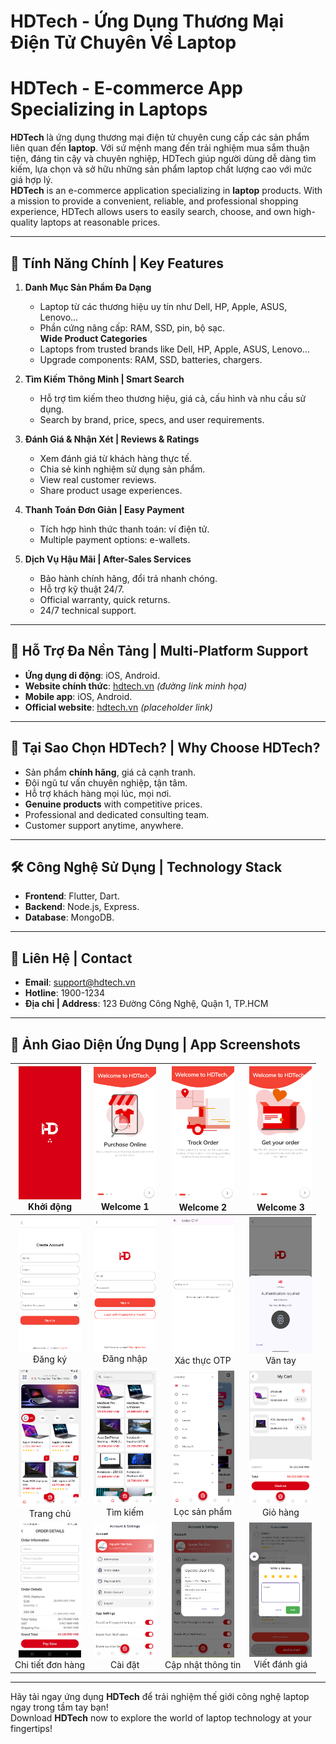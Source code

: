 # HDTech - Ứng Dụng Thương Mại Điện Tử Chuyên Về Laptop

# HDTech - E-commerce App Specializing in Laptops

**HDTech** là ứng dụng thương mại điện tử chuyên cung cấp các sản phẩm liên quan đến **laptop**. Với sứ mệnh mang đến trải nghiệm mua sắm thuận tiện, đáng tin cậy và chuyên nghiệp, HDTech giúp người dùng dễ dàng tìm kiếm, lựa chọn và sở hữu những sản phẩm laptop chất lượng cao với mức giá hợp lý.  
**HDTech** is an e-commerce application specializing in **laptop** products. With a mission to provide a convenient, reliable, and professional shopping experience, HDTech allows users to easily search, choose, and own high-quality laptops at reasonable prices.

---

## 🚀 Tính Năng Chính | Key Features

1. **Danh Mục Sản Phẩm Đa Dạng**

   - Laptop từ các thương hiệu uy tín như Dell, HP, Apple, ASUS, Lenovo...
   - Phần cứng nâng cấp: RAM, SSD, pin, bộ sạc.  
     **Wide Product Categories**
   - Laptops from trusted brands like Dell, HP, Apple, ASUS, Lenovo...
   - Upgrade components: RAM, SSD, batteries, chargers.

2. **Tìm Kiếm Thông Minh | Smart Search**

   - Hỗ trợ tìm kiếm theo thương hiệu, giá cả, cấu hình và nhu cầu sử dụng.
   - Search by brand, price, specs, and user requirements.

3. **Đánh Giá & Nhận Xét | Reviews & Ratings**

   - Xem đánh giá từ khách hàng thực tế.
   - Chia sẻ kinh nghiệm sử dụng sản phẩm.
   - View real customer reviews.
   - Share product usage experiences.

4. **Thanh Toán Đơn Giản | Easy Payment**

   - Tích hợp hình thức thanh toán: ví điện tử.
   - Multiple payment options: e-wallets.

5. **Dịch Vụ Hậu Mãi | After-Sales Services**
   - Bảo hành chính hãng, đổi trả nhanh chóng.
   - Hỗ trợ kỹ thuật 24/7.
   - Official warranty, quick returns.
   - 24/7 technical support.

---

## 📱 Hỗ Trợ Đa Nền Tảng | Multi-Platform Support

- **Ứng dụng di động**: iOS, Android.
- **Website chính thức**: [hdtech.vn](#) _(đường link minh họa)_
- **Mobile app**: iOS, Android.
- **Official website**: [hdtech.vn](#) _(placeholder link)_

---

## 🎯 Tại Sao Chọn HDTech? | Why Choose HDTech?

- Sản phẩm **chính hãng**, giá cả cạnh tranh.
- Đội ngũ tư vấn chuyên nghiệp, tận tâm.
- Hỗ trợ khách hàng mọi lúc, mọi nơi.
- **Genuine products** with competitive prices.
- Professional and dedicated consulting team.
- Customer support anytime, anywhere.

---

## 🛠 Công Nghệ Sử Dụng | Technology Stack

- **Frontend**: Flutter, Dart.
- **Backend**: Node.js, Express.
- **Database**: MongoDB.

---

## 📧 Liên Hệ | Contact

- **Email**: support@hdtech.vn
- **Hotline**: 1900-1234
- **Địa chỉ | Address**: 123 Đường Công Nghệ, Quận 1, TP.HCM

---

## 📸 Ảnh Giao Diện Ứng Dụng | App Screenshots

| <img src="img/boot.png" width="100"/><br>Khởi động | <img src="img/wc1.png" width="100"/><br>Welcome 1 | <img src="img/wc2.png" width="100"/><br>Welcome 2 | <img src="img/wc3.png" width="100"/><br>Welcome 3 |
|:--------------------------------------------------:|:-------------------------------------------------:|:-------------------------------------------------:|:-------------------------------------------------:|
| <img src="img/sign_up.png" width="100"/><br>Đăng ký | <img src="img/sign_in.png" width="100"/><br>Đăng nhập | <img src="img/otp.png" width="100"/><br>Xác thực OTP | <img src="img/finggerid.png" width="100"/><br>Vân tay |
| <img src="img/home.png" width="100"/><br>Trang chủ | <img src="img/search.png" width="100"/><br>Tìm kiếm | <img src="img/loc.png" width="100"/><br>Lọc sản phẩm | <img src="img/cart.png" width="100"/><br>Giỏ hàng |
| <img src="img/order_details.png" width="100"/><br>Chi tiết đơn hàng | <img src="img/settings.png" width="100"/><br>Cài đặt | <img src="img/upd_user_info.png" width="100"/><br>Cập nhật thông tin | <img src="img/write_review.png" width="100"/><br>Viết đánh giá |

---

Hãy tải ngay ứng dụng **HDTech** để trải nghiệm thế giới công nghệ laptop ngay trong tầm tay bạn!  
Download **HDTech** now to explore the world of laptop technology at your fingertips!
